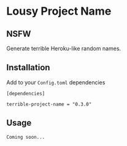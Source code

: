 # Lousy Project Name

## NSFW

Generate terrible Heroku-like random names.

## Installation

Add to your `Config.toml` dependencies

```
[dependencies]

terrible-project-name = "0.3.0"
```

## Usage

```
Coming soon...
```
